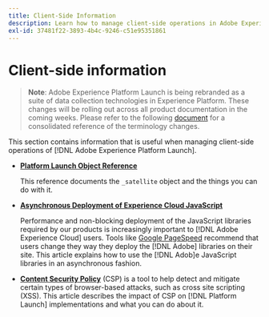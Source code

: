 ```yaml
---
title: Client-Side Information
description: Learn how to manage client-side operations in Adobe Experience Platform Launch.
exl-id: 37481f22-3893-4b4c-9246-c51e95351861
---
```

# Client-side information

>**Note**: Adobe Experience Platform Launch is being rebranded as a suite of data collection technologies in Experience Platform. These changes will be rolling out across all product documentation in the coming weeks. Please refer to the following [document](/help/launch-name-updates.md) for a consolidated reference of the terminology changes.

This section contains information that is useful when managing client-side operations of [!DNL Adobe Experience Platform Launch].

* [**Platform Launch Object Reference**](launch-object-reference.md)

  This reference documents the `_satellite` object and the things you can do with it.

* [**Asynchronous Deployment of Experience Cloud JavaScript**](asynchronous-deployment.md)

  Performance and non-blocking deployment of the JavaScript libraries required by our products is increasingly important to [!DNL Adobe Experience Cloud] users. Tools like [Google PageSpeed](https://developers.google.com/speed/pagespeed/insights/) recommend that users change they way they deploy the [!DNL Adobe] libraries on their site. This article explains how to use the [!DNL Adob]e JavaScript libraries in an asynchronous fashion.

* [**Content Security Policy**](content-security-policy-csp.md) (CSP) is a tool to help detect and mitigate certain types of browser-based attacks, such as cross site scripting (XSS).  This article describes the impact of CSP on [!DNL Platform Launch] implementations and what you can do about it.
